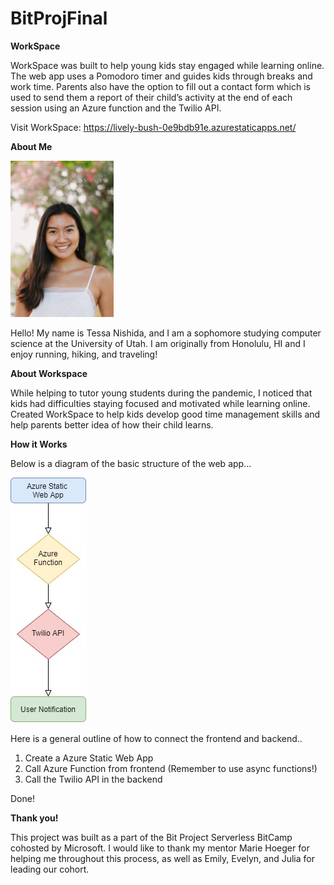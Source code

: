 # BitProjFinal

**WorkSpace**

WorkSpace was built to help young kids stay engaged while learning online. The web app uses a Pomodoro timer and guides kids through breaks and work time. Parents also have the option to fill out a contact form which is used to send them a report of their child’s activity at the end of each session using an Azure function and the Twilio API.

Visit WorkSpace: https://lively-bush-0e9bdb91e.azurestaticapps.net/

**About Me**

<img src="/Tessa.jpg" height="250px">

Hello! My name is Tessa Nishida, and I am a sophomore studying computer science at the University of Utah. I am originally from Honolulu, HI and I enjoy running, hiking, and traveling!

**About Workspace**

While helping to tutor young students during the pandemic, I noticed that kids had difficulties staying focused and motivated while learning online. Created WorkSpace to help kids develop good time management skills and help parents better idea of how their child learns. 

**How it Works**

Below is a diagram of the basic structure of the web app...

![diagram](/pres-diagram.jpg)

Here is a general outline of how to connect the frontend and backend..

1. Create a Azure Static Web App
2. Call Azure Function from frontend (Remember to use async functions!)
3. Call the Twilio API in the backend

Done!

**Thank you!**

This project was built as a part of the Bit Project Serverless BitCamp cohosted by Microsoft. I would like to thank my mentor Marie Hoeger for helping me throughout this process, as well as Emily, Evelyn, and Julia for leading our cohort.
